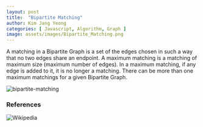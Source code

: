 ```yaml
---
layout: post
title:  "Bipartite Matching"
author: Kim Jang Yeong
categories: [ Javascript, Algorithm, Graph ]
image: assets/images/Bipartite_Matching.png
---
```


A matching in a Bipartite Graph is a set of the edges chosen in such a way that no two edges share an endpoint. A maximum matching is a matching of maximum size (maximum number of edges). In a maximum matching, if any edge is added to it, it is no longer a matching. There can be more than one maximum matchings for a given Bipartite Graph.

![bipartite-matching](https://www.geeksforgeeks.org/wp-content/uploads/maximum_matching1.png)

### References
![Wikipedia](https://en.wikipedia.org/wiki/Bipartite_graph)